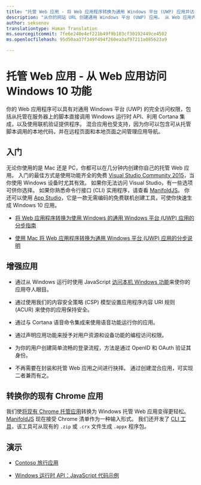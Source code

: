 ```yaml
---
title: "托管 Web 应用 - 将 Web 应用程序转换为通用 Windows 平台 (UWP) 应用并访问本机 Windows 10 功能"
description: "从你的网站 URL 创建通用 Windows 平台 (UWP) 应用。 从 Web 应用内的代码访问 Windows 10 本地设备功能。 适用于托管 Web 应用的 Microsoft Windows 桥（以前称为 Project Westminster）可使你快速轻松地将 Web 应用包含在 Windows 应用商店中。"
author: seksenov
translationtype: Human Translation
ms.sourcegitcommit: 7fe6e240e4ef221b49f9b103cf30192449ce4502
ms.openlocfilehash: 95d50aa37f349f494f260ea3af97211a085623a9

---
```


# 托管 Web 应用 - 从 Web 应用访问 Windows 10 功能

你的 Web 应用程序可以具有对通用 Windows 平台 (UWP) 的完全访问权限，包括从托管在服务器上的脚本直接调用 Windows 运行时 API、利用 Cortana 集成，以及使用联机验证提供程序。 混合应用也受支持，因为你可以包含可从托管脚本调用的本地代码，并在远程页面和本地页面之间管理应用导航。

## 入门

无论你使用的是 Mac 还是 PC，你都可以在几分钟内创建你自己的托管 Web 应用。 入门的最佳方式是使用功能齐全的免费 [Visual Studio Community 2015](https://www.visualstudio.com/)，当你使用 Windows 设备时尤其有效。 如果你无法访问 Visual Studio，有一些选项可供你选择。 如果你熟悉命令行接口 (CLI) 实用程序，请查看 [ManifoldJS](http://manifoldjs.com/)。 你还可以使用 [App Studio](http://appstudio.windows.com/)，它是一款无需编码的免费联机创建工具，可使你快速生成 Windows 10 应用。

- [将 Web 应用程序转换为使用 Windows 的通用 Windows 平台 (UWP) 应用的分步指南](hwa-create-windows.md)

- [使用 Mac 将 Web 应用程序转换为通用 Windows 平台 (UWP) 应用的分步说明](hwa-create-mac.md)

## 增强应用

- 通过从 Windows 运行时使用 JavaScript [访问本机 Windows 功能](hwa-access-features.md)来使你的应用夺人眼目。

- 通过使用我们的内容安全策略 (CSP) 模型设置应用程序内容 URI 规则 (ACUR) 来使你的应用保持安全。
- 通过与 Cortana 语音命令集成来使用语音功能运行你的应用。

- 通过声明应用功能来授予对用户资源和设备功能的编程访问权限。

- 为你的用户创建简单流畅的登录流程，方法是通过 OpenID 和 OAuth 验证其身份。

- 不再需要在封装和托管 Web 应用之间进行抉择。 通过创建混合应用，可实现二者兼而有之。

## 转换你的现有 Chrome 应用

我们使[将现有 Chrome 托管应用](hwa-chrome-conversion.md)转换为 Windows 托管 Web 应用变得更轻松。 [ManifoldJS](http://manifoldjs.com/) 现在接受 Chrome 清单作为一种输入形式。 我们还开发了 [CLI 工具](https://github.com/MicrosoftEdge/hwa-cli)，该工具可从现有的 `.zip` 或 `.crx` 文件生成 `.appx` 程序包。

## 演示

- [Contoso 旅行应用](http://contosotravel.azurewebsites.net/)

- [Windows 运行时 API：JavaScript 代码示例](http://rjs.azurewebsites.net/)



<!--HONumber=Aug16_HO3-->



